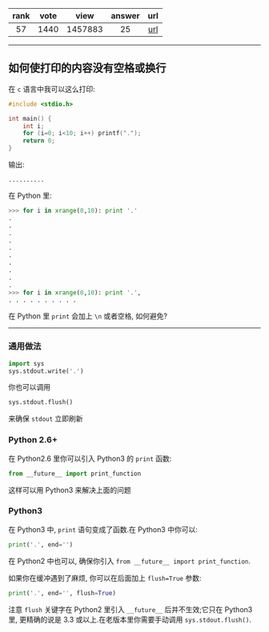 
| rank | vote | view | answer | url |
|:-:|:-:|:-:|:-:|:-:|
|57|1440|1457883|25| [url](http://stackoverflow.com/questions/493386/how-to-print-without-newline-or-space) |
***

## 如何使打印的内容没有空格或换行

在 `c` 语言中我可以这么打印:

```c
#include <stdio.h>

int main() {
    int i;
    for (i=0; i<10; i++) printf(".");
    return 0;
}
```

输出:

```
..........
```

在 Python 里:

```python
>>> for i in xrange(0,10): print '.'
.
.
.
.
.
.
.
.
.
.
>>> for i in xrange(0,10): print '.',
. . . . . . . . . .
```

在 Python 里 `print` 会加上 `\n` 或者空格, 如何避免?

***

### 通用做法

```python
import sys
sys.stdout.write('.')
```

你也可以调用

```python
sys.stdout.flush()
```

来确保 `stdout` 立即刷新

### Python 2.6+

在 Python2.6 里你可以引入 Python3 的 `print` 函数:

```python
from __future__ import print_function
```

这样可以用 Python3 来解决上面的问题

### Python3

在 Python3 中, `print` 语句变成了函数.在 Python3 中你可以:

```python
print('.', end='')
```

在 Python2 中也可以, 确保你引入 `from __future__ import print_function`.

如果你在缓冲遇到了麻烦, 你可以在后面加上 `flush=True` 参数:

```python
print('.', end='', flush=True)
```

注意 `flush` 关键字在 Python2 里引入 `__future__` 后并不生效;它只在 Python3 里, 更精确的说是 3.3 或以上.在老版本里你需要手动调用 `sys.stdout.flush()`.